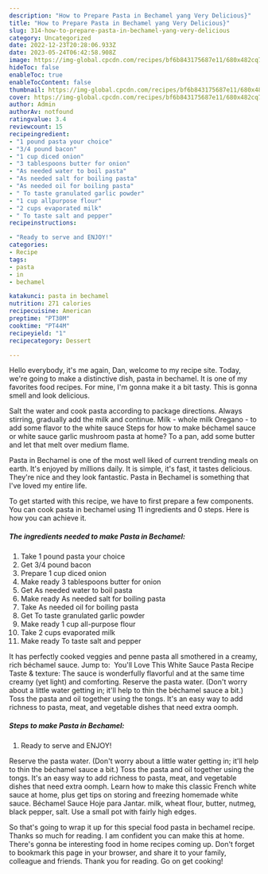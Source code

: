 ```yaml
---
description: "How to Prepare Pasta in Bechamel yang Very Delicious}"
title: "How to Prepare Pasta in Bechamel yang Very Delicious}"
slug: 314-how-to-prepare-pasta-in-bechamel-yang-very-delicious
category: Uncategorized
date: 2022-12-23T20:28:06.933Z
date: 2023-05-24T06:42:58.908Z
image: https://img-global.cpcdn.com/recipes/bf6b843175687e11/680x482cq70/pasta-in-bechamel-recipe-main-photo.jpg
hideToc: false
enableToc: true
enableTocContent: false
thumbnail: https://img-global.cpcdn.com/recipes/bf6b843175687e11/680x482cq70/pasta-in-bechamel-recipe-main-photo.jpg
cover: https://img-global.cpcdn.com/recipes/bf6b843175687e11/680x482cq70/pasta-in-bechamel-recipe-main-photo.jpg
author: Admin
authorAv: notfound
ratingvalue: 3.4
reviewcount: 15
recipeingredient:
- "1 pound pasta your choice"
- "3/4 pound bacon"
- "1 cup diced onion"
- "3 tablespoons butter for onion"
- "As needed water to boil pasta"
- "As needed salt for boiling pasta"
- "As needed oil for boiling pasta"
- " To taste granulated garlic powder"
- "1 cup allpurpose flour"
- "2 cups evaporated milk"
- " To taste salt and pepper"
recipeinstructions:

- "Ready to serve and ENJOY!"
categories:
- Recipe
tags:
- pasta
- in
- bechamel

katakunci: pasta in bechamel 
nutrition: 271 calories
recipecuisine: American
preptime: "PT30M"
cooktime: "PT44M"
recipeyield: "1"
recipecategory: Dessert

---
```



Hello everybody, it's me again, Dan, welcome to my recipe site. Today, we're going to make a distinctive dish, pasta in bechamel. It is one of my favorites food recipes. For mine, I'm gonna make it a bit tasty. This is gonna smell and look delicious.

Salt the water and cook pasta according to package directions. Always stirring, gradually add the milk and continue. Milk - whole milk Oregano - to add some flavor to the white sauce Steps for how to make béchamel sauce or white sauce garlic mushroom pasta at home? To a pan, add some butter and let that melt over medium flame.

Pasta in Bechamel is one of the most well liked of current trending meals on earth. It's enjoyed by millions daily. It is simple, it's fast, it tastes delicious. They're nice and they look fantastic. Pasta in Bechamel is something that I've loved my entire life.


To get started with this recipe, we have to first prepare a few components. You can cook pasta in bechamel using 11 ingredients and 0 steps. Here is how you can achieve it.

<!--inarticleads1-->

##### The ingredients needed to make Pasta in Bechamel:

1. Take 1 pound pasta your choice
1. Get 3/4 pound bacon
1. Prepare 1 cup diced onion
1. Make ready 3 tablespoons butter for onion
1. Get As needed water to boil pasta
1. Make ready As needed salt for boiling pasta
1. Take As needed oil for boiling pasta
1. Get  To taste granulated garlic powder
1. Make ready 1 cup all-purpose flour
1. Take 2 cups evaporated milk
1. Make ready  To taste salt and pepper


It has perfectly cooked veggies and penne pasta all smothered in a creamy, rich béchamel sauce. Jump to: ️ You&#39;ll Love This White Sauce Pasta Recipe Taste &amp; texture: The sauce is wonderfully flavorful and at the same time creamy (yet light) and comforting. Reserve the pasta water. (Don&#39;t worry about a little water getting in; it&#39;ll help to thin the béchamel sauce a bit.) Toss the pasta and oil together using the tongs. It&#39;s an easy way to add richness to pasta, meat, and vegetable dishes that need extra oomph. 

<!--inarticleads2-->

##### Steps to make Pasta in Bechamel:


1. Ready to serve and ENJOY!

Reserve the pasta water. (Don&#39;t worry about a little water getting in; it&#39;ll help to thin the béchamel sauce a bit.) Toss the pasta and oil together using the tongs. It&#39;s an easy way to add richness to pasta, meat, and vegetable dishes that need extra oomph. Learn how to make this classic French white sauce at home, plus get tips on storing and freezing homemade white sauce. Béchamel Sauce Hoje para Jantar. milk, wheat flour, butter, nutmeg, black pepper, salt. Use a small pot with fairly high edges. 

So that's going to wrap it up for this special food pasta in bechamel recipe. Thanks so much for reading. I am confident you can make this at home. There's gonna be interesting food in home recipes coming up. Don't forget to bookmark this page in your browser, and share it to your family, colleague and friends. Thank you for reading. Go on get cooking!
